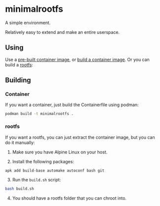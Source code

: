 # minimalrootfs

A simple environment.

Relatively easy to extend and make an entire userspace.

## Using

Use a [pre-built container image](https://quay.io/repository/charles2/minimalrootfs), or [build a container image](#building). Or you can build a [rootfs](#rootfs):

## Building

### Container

If you want a container, just build the Containerfile using podman:

```sh
podman build -t minimalrootfs .
```

### rootfs

If you want a rootfs, you can just extract the container image, but you can do it manually:

1. Make sure you have Alpine Linux on your host.

2. Install the following packages:

```sh
apk add build-base automake autoconf bash git
```

3. Run the `build.sh` script:

```sh
bash build.sh
```

4. You should have a rootfs folder that you can chroot into.
